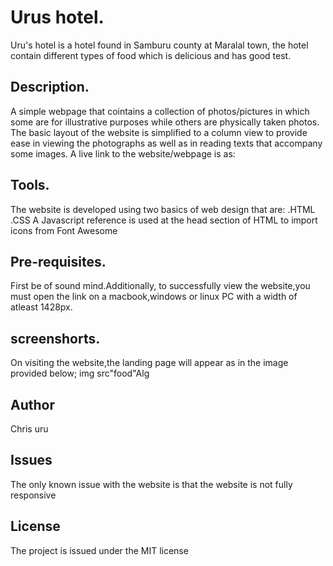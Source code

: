 # Urus hotel.
Uru's hotel is a hotel found in Samburu county at Maralal town, the hotel contain different types of food which is delicious and has good test.
## Description.
A simple webpage that cointains a collection of photos/pictures in which some are for illustrative purposes while others are physically taken photos.
The basic layout of the website is simplified to a column view to provide ease in viewing the photographs as well as in reading texts that accompany some images.
A live link to the website/webpage is as:
## Tools.
The website is developed using two basics of web design that are:
  .HTML
  .CSS
  A Javascript reference is used at the head section of HTML to import icons from Font Awesome
  ## Pre-requisites.
  First be of sound mind.Additionally, to successfully view the website,you must open the link on a macbook,windows or linux PC with a width of atleast 1428px.
  ## screenshorts.
  On visiting the website,the landing page will appear as in the image provided below;
  img src"food"Alg
## Author
Chris uru
## Issues
The only known issue with the website is that the website is not fully responsive
## License
The project is issued under the MIT license
